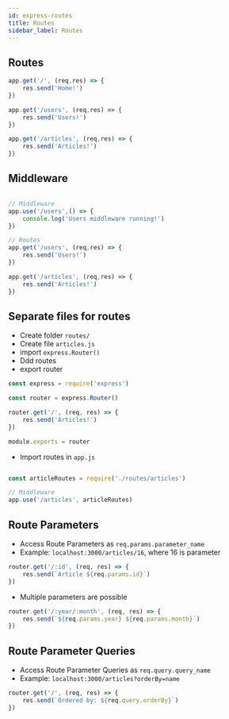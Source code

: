 ```yaml
---
id: express-routes
title: Routes
sidebar_label: Routes
---
```


## Routes

```js title="app.js"
app.get('/', (req,res) => {
    res.send('Home!')
})

app.get('/users', (req,res) => {
    res.send('Users!')
})

app.get('/articles', (req,res) => {
    res.send('Articles!')
})
```

## Middleware

```js title="app.js"

// Middleware
app.use('/users',() => {
    console.log('Users middleware running!')
})

// Routes
app.get('/users', (req,res) => {
    res.send('Users!')
})

app.get('/articles', (req,res) => {
    res.send('Articles!')
})
```

## Separate files for routes

- Create folder ```routes/```
- Create file ```articles.js```
- import ```express.Router()```
- Ddd routes
- export router

```js title="articles.js"
const express = require('express')

const router = express.Router()

router.get('/', (req, res) => {
    res.send('Articles!')
})

module.exports = router
```

- Import routes in ```app.js```

```js title="app.js"

const articleRoutes = require('./routes/articles')

// Middleware
app.use('/articles', articleRoutes)
```

## Route Parameters

- Access Route Parameters as ```req.params.parameter_name```
- Example: ```localhost:3000/articles/16```, where 16 is parameter

```js title="articles.js"
router.get('/:id', (req, res) => {
    res.send(`Article ${req.params.id}`)
})
```

- Multiple parameters are possible

```js title="example.js"
router.get('/:year/:month', (req, res) => {
    res.send(`${req.params.year} ${req.params.month}`)
})
```

## Route Parameter Queries

- Access Route Parameter Queries as ```req.query.query_name```
- Example: ```localhost:3000/articles?orderBy=name```

```js title="articles.js"
router.get('/', (req, res) => {
    res.send(`Ordered by: ${req.query.orderBy}`)
})
```
